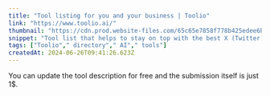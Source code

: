 ```yaml
---
title: "Tool listing for you and your business | Toolio"
link: "https://www.toolio.ai/"
thumbnail: "https://cdn.prod.website-files.com/65c65e7858f778b425edee6b/65d38096f0ba71bf5f2e27ad_Frame%2018661.png"
snippet: "Tool list that helps to stay on top with the best X (Twitter), LinkedIn, TikTok, AI tools and more"
tags: ["Toolio"," directory"," AI"," tools"]
createdAt: 2024-06-26T09:41:26.623Z
---
```

You can update the tool description for free and the submission itself is just 1$.
